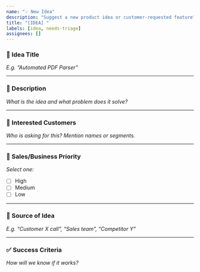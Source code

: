 ```yaml
---
name: "💡 New Idea"
description: "Suggest a new product idea or customer-requested feature"
title: "[IDEA] "
labels: [idea, needs-triage]
assignees: []
---
```


### 📝 Idea Title
_E.g. “Automated PDF Parser”_

<!-- Replace below with your idea title -->
<!-- Example: Automated PDF Parser -->

---

### 📄 Description
_What is the idea and what problem does it solve?_

<!-- Describe the idea and its value -->

---

### 🙋 Interested Customers
_Who is asking for this? Mention names or segments._

<!-- List customers, users, or segments requesting this -->

---

### 🚦 Sales/Business Priority
_Select one:_

- [ ] High  
- [ ] Medium  
- [ ] Low  

---

### 📌 Source of Idea
_E.g. “Customer X call”, “Sales team”, “Competitor Y”_

<!-- Note where this idea originated -->

---

### ✅ Success Criteria
_How will we know if it works?_

<!-- Define what success looks like for this idea -->
